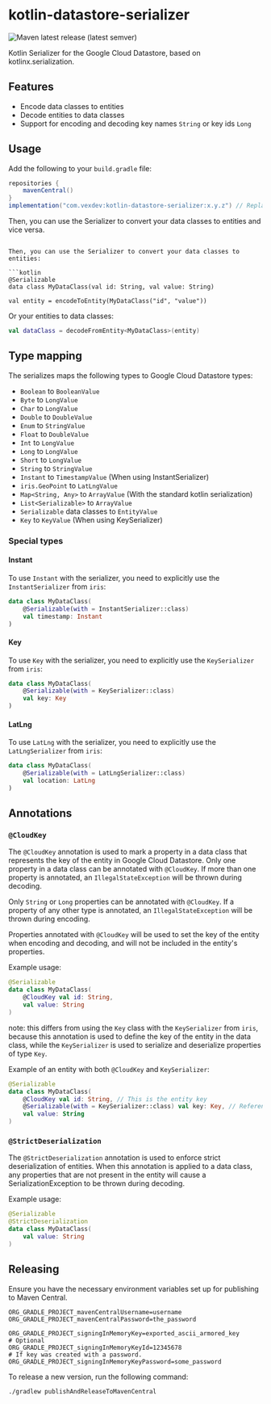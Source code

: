 # kotlin-datastore-serializer
![Maven latest release (latest semver)](https://img.shields.io/maven-central/v/com.vexdev/kotlin-datastore-serializer)

Kotlin Serializer for the Google Cloud Datastore, based on kotlinx.serialization.

## Features

- Encode data classes to entities
- Decode entities to data classes
- Support for encoding and decoding key names `String` or key ids `Long`

## Usage

Add the following to your `build.gradle` file:

```groovy
repositories {
    mavenCentral()
}
implementation("com.vexdev:kotlin-datastore-serializer:x.y.z") // Replace with the latest version from tags
```

Then, you can use the Serializer to convert your data classes to entities and vice versa.
```

Then, you can use the Serializer to convert your data classes to entities:

```kotlin
@Serializable
data class MyDataClass(val id: String, val value: String)

val entity = encodeToEntity(MyDataClass("id", "value"))
```

Or your entities to data classes:

```kotlin
val dataClass = decodeFromEntity<MyDataClass>(entity)
```

## Type mapping
The serializes maps the following types to Google Cloud Datastore types:
- `Boolean` to `BooleanValue`
- `Byte` to `LongValue`
- `Char` to `LongValue`
- `Double` to `DoubleValue`
- `Enum` to `StringValue`
- `Float` to `DoubleValue`
- `Int` to `LongValue`
- `Long` to `LongValue`
- `Short` to `LongValue`
- `String` to `StringValue`
- `Instant` to `TimestampValue` (When using InstantSerializer)
- `iris.GeoPoint` to `LatLngValue`
- `Map<String, Any>` to `ArrayValue` (With the standard kotlin serialization)
- `List<Serializable>` to `ArrayValue`
- `Serializable` data classes to `EntityValue`
- `Key` to `KeyValue` (When using KeySerializer)

### Special types

#### Instant
To use `Instant` with the serializer, you need to explicitly use the `InstantSerializer` from `iris`:

```kotlin
data class MyDataClass(
    @Serializable(with = InstantSerializer::class)
    val timestamp: Instant
)
``` 

#### Key
To use `Key` with the serializer, you need to explicitly use the `KeySerializer` from `iris`:

```kotlin
data class MyDataClass(
    @Serializable(with = KeySerializer::class)
    val key: Key
)
```

#### LatLng
To use `LatLng` with the serializer, you need to explicitly use the `LatLngSerializer` from `iris`:

```kotlin
data class MyDataClass(
    @Serializable(with = LatLngSerializer::class)
    val location: LatLng
)
```

## Annotations

### `@CloudKey`

The `@CloudKey` annotation is used to mark a property in a data class that represents the key of the entity in
Google Cloud Datastore. Only one property in a data class can be annotated with `@CloudKey`.
If more than one property is annotated, an `IllegalStateException` will be thrown during decoding.

Only `String` or `Long` properties can be annotated with `@CloudKey`. If a property of any other type is annotated,
an `IllegalStateException` will be thrown during encoding.

Properties annotated with `@CloudKey` will be used to set the key of the entity when encoding and decoding, and will not
be included in the entity's properties.

Example usage:

```kotlin
@Serializable
data class MyDataClass(
    @CloudKey val id: String,
    val value: String
)
```

note: this differs from using the `Key` class with the `KeySerializer` from `iris`, because this annotation is used
to define the key of the entity in the data class, while the `KeySerializer` is used to serialize and deserialize
properties of type `Key`.

Example of an entity with both `@CloudKey` and `KeySerializer`:

```kotlin
@Serializable
data class MyDataClass(
    @CloudKey val id: String, // This is the entity key
    @Serializable(with = KeySerializer::class) val key: Key, // Reference to another entity
    val value: String
)
```

### `@StrictDeserialization`

The `@StrictDeserialization` annotation is used to enforce strict deserialization of entities.
When this annotation is applied to a data class, any properties that are not present in the entity will cause a
SerializationException to be thrown during decoding.

Example usage:

```kotlin
@Serializable
@StrictDeserialization
data class MyDataClass(
    val value: String
)
```

## Releasing

Ensure you have the necessary environment variables set up for publishing to Maven Central.
```properties
ORG_GRADLE_PROJECT_mavenCentralUsername=username
ORG_GRADLE_PROJECT_mavenCentralPassword=the_password

ORG_GRADLE_PROJECT_signingInMemoryKey=exported_ascii_armored_key
# Optional
ORG_GRADLE_PROJECT_signingInMemoryKeyId=12345678
# If key was created with a password.
ORG_GRADLE_PROJECT_signingInMemoryKeyPassword=some_password
```

To release a new version, run the following command:

```bash
./gradlew publishAndReleaseToMavenCentral
```